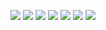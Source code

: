 ![](https://static.wixstatic.com/media/13128652dab8451db4ce3e8b1b00d5b0.png)
![](https://static.wixstatic.com/media/07d9c8cd37724ab68285fdb045a4defa.jpg)
![](https://static.wixstatic.com/media/642cf19284bd4c5eaa91fd4d4f5d31f0.jpg)
![](https://static.wixstatic.com/media/44557ef4cd144c1e83c551bf78b97ccf.jpg)
![](https://static.wixstatic.com/media/b6b72f930f5741e6a3adb2aaa5b916a7.jpg)
![](https://static.wixstatic.com/media/32f3da8be07646b5a7717141755e8915.jpg)
![](https://static.wixstatic.com/media/f631a677df5d4c119fe621d9fcae0744.jpeg)
